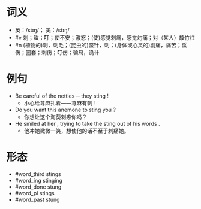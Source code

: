 # 词义
- 英：/stɪŋ/； 美：/stɪŋ/
- #v 刺；蜇；叮；使不安；激怒；(使)感觉刺痛，感觉灼痛；对（某人）敲竹杠
- #n (植物的)刺，刺毛；(昆虫的)螫针，刺；(身体或心灵的)剧痛，痛苦；蜇伤；圈套；刺伤；叮伤；骗局，诡计
# 例句
- Be careful of the nettles ─ they sting !
	- 小心给荨麻扎着——荨麻有刺！
- Do you want this anemone to sting you ?
	- 你想让这个海葵刺疼你吗？
- He smiled at her , trying to take the sting out of his words .
	- 他冲她微微一笑，想使他的话不至于刺痛她。
# 形态
- #word_third stings
- #word_ing stinging
- #word_done stung
- #word_pl stings
- #word_past stung
